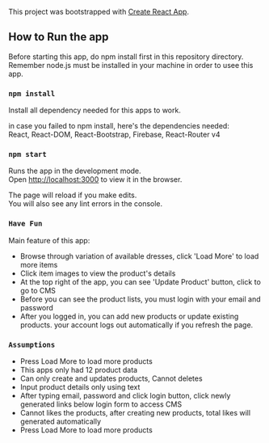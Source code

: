This project was bootstrapped with [Create React App](https://github.com/facebookincubator/create-react-app).

## How to Run the app

Before starting this app, do npm install first in this repository directory.
Remember node.js must be installed in your machine in order to usee this app.

### `npm install`

Install all dependency needed for this apps to work.

in case you failed to npm install, here's the dependencies needed:<br>
React, React-DOM, React-Bootstrap, Firebase, React-Router v4


### `npm start`

Runs the app in the development mode.<br>
Open [http://localhost:3000](http://localhost:3000) to view it in the browser.

The page will reload if you make edits.<br>
You will also see any lint errors in the console.


### `Have Fun`

Main feature of this app:<br>
- Browse through variation of available dresses, click 'Load More' to load more items
- Click item images to view the product's details
- At the top right of the app, you can see 'Update Product' button, click to go to CMS
- Before you can see the product lists, you must login with your email and password
- After you logged in, you can add new products or update existing products. your account logs out automatically if you refresh the page.


### `Assumptions`

- Press Load More to load more products
- This apps only had 12 product data
- Can only create and updates products, Cannot deletes
- Input product details only using text
- After typing email, password and click login button, click newly generated links below login form to access CMS
- Cannot likes the products, after creating new products, total likes will generated automatically
- Press Load More to load more products
